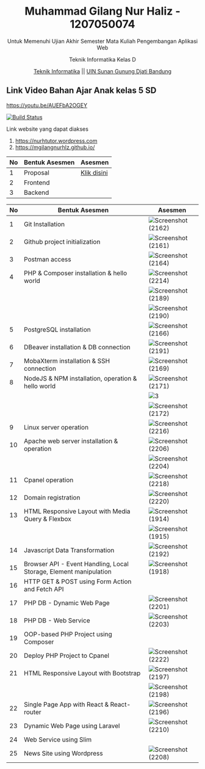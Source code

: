 <div align="center"> 
  <h1> Muhammad Gilang Nur Haliz - 1207050074 </h1> 
  <p>Untuk Memenuhi Ujian Akhir Semester Mata Kuliah Pengembangan Aplikasi Web</p>
  <p>Teknik Informatika Kelas D </p> 
  
  [Teknik Informatika](http://if.uinsgd.ac.id/) || [UIN Sunan Gunung Djati Bandung](https://uinsgd.ac.id/) 
  
</div>

## Link Video Bahan Ajar Anak kelas 5 SD

https://youtu.be/AUEFbA2OGEY

[![Build Status](https://img.shields.io/badge/YouTube-FF0000?style=for-the-badge&logo=youtube&logoColor=white)](https://youtu.be/AUEFbA2OGEY)


Link website yang dapat diakses
1. https://nurhtutor.wordpress.com
2. https://mgilangnurhlz.github.io/

| No | Bentuk Asesmen | Asesmen |
|---|---|---|
| 1 | Proposal | [Klik disini](https://github.com/mgilangnurhlz/2223-IF215007_8-pengembangan-aplikasi-web/blob/main/Proposal.md) |
| 2 | Frontend |  |
| 3 | Backend |  | 


| No | Bentuk Asesmen | Asesmen |
|---|---|---|
| 1 | Git Installation | ![Screenshot (2162)](https://user-images.githubusercontent.com/100754364/208327118-754d07e3-3013-4034-9a3c-078fc6a571cb.png) |
| 2 | Github project initialization | ![Screenshot (2161)](https://user-images.githubusercontent.com/100754364/208327308-8da9cede-890c-45d2-a4ea-0b1c39ca5374.png) |
| 3 | Postman access | ![Screenshot (2164)](https://user-images.githubusercontent.com/100754364/208327414-2921bea8-4b5a-42bf-91c7-d5ed028153fc.png) | 
| 4 | PHP & Composer installation & hello world | ![Screenshot (2214)](https://user-images.githubusercontent.com/100754364/209513759-079dddad-36d1-4bb0-8720-a4ec9ce1eb6d.png) |
| | | ![Screenshot (2189)](https://user-images.githubusercontent.com/100754364/209422478-66480f0d-cfb9-4c94-872a-025e67cd5dae.png) |
| | | ![Screenshot (2190)](https://user-images.githubusercontent.com/100754364/209422498-3052be01-aa87-4976-b629-0951d984a37a.png) |
| 5 | PostgreSQL installation | ![Screenshot (2166)](https://user-images.githubusercontent.com/100754364/208327786-c96636cd-c0d6-49d7-a02f-5421dd7d6bc8.png) |
| 6 | DBeaver installation & DB connection |![Screenshot (2191)](https://user-images.githubusercontent.com/100754364/209422531-9af1bf7b-dd89-45bd-bcb0-9e136e0106ff.png) |
| 7 | MobaXterm installation & SSH connection | ![Screenshot (2169)](https://user-images.githubusercontent.com/100754364/208328262-3fe805a4-7705-449b-90c1-17eabc63b405.png) |
| 8 | NodeJS & NPM installation, operation & hello world | ![Screenshot (2171)](https://user-images.githubusercontent.com/100754364/208329586-4520e889-2df2-48e4-a174-67635bf9b48a.png) |
| | | ![3](https://user-images.githubusercontent.com/100754364/208329990-71f5a17c-1763-4b55-9220-6cd3999b88ff.png) |
| | | ![Screenshot (2172)](https://user-images.githubusercontent.com/100754364/208330013-31cb5cdb-9684-4576-82a3-757c66beb633.png) |
| 9 | Linux server operation | ![Screenshot (2216)](https://user-images.githubusercontent.com/100754364/209665314-a9ba007d-4fea-4b2b-aabc-6f1ee6919f6f.png) |
| 10 | Apache web server installation & operation | ![Screenshot (2206)](https://user-images.githubusercontent.com/100754364/209489168-631f8086-aba6-46b5-9300-f338aed733fa.png) |
| | | ![Screenshot (2204)](https://user-images.githubusercontent.com/100754364/209489171-bea4d9a8-b57f-4824-a110-2d9ac181dbff.png) |
| 11 | Cpanel operation | ![Screenshot (2218)](https://user-images.githubusercontent.com/100754364/209665708-2ecea5fb-bf9e-4656-9f09-a67fff32fea9.png) |
| 12 | Domain registration | ![Screenshot (2220)](https://user-images.githubusercontent.com/100754364/209666018-ccd6ead5-e357-4ab1-b395-d64ecbd46f6d.png) |
| 13 | HTML Responsive Layout with Media Query & Flexbox | ![Screenshot (1914)](https://user-images.githubusercontent.com/100754364/190939988-a69708ff-f6cc-4868-804e-b4621dea88dc.png) |
| | | ![Screenshot (1915)](https://user-images.githubusercontent.com/100754364/190939991-f37fc471-e6ed-48d0-9dcc-b85e8680fd3e.png) |
| 14 | Javascript Data Transformation | ![Screenshot (2192)](https://user-images.githubusercontent.com/100754364/209422568-e900abbd-1e62-4422-a8e4-10feb8e98db9.png) |
| 15 | Browser API - Event Handling, Local Storage, Element manipulation | ![Screenshot (1918)](https://user-images.githubusercontent.com/100754364/191556387-7a253754-a0fd-4ada-8c7e-9624ae0ea096.png) |
| 16 | HTTP GET & POST using Form Action and Fetch API |  |
| 17 | PHP DB - Dynamic Web Page | ![Screenshot (2201)](https://user-images.githubusercontent.com/100754364/209489261-a0731e7e-ba55-47e0-9100-d5bb34be389c.png) |
| 18 | PHP DB - Web Service | ![Screenshot (2203)](https://user-images.githubusercontent.com/100754364/209489294-cee98225-f967-4568-b987-02a417535f1c.png) |
| 19 | OOP-based PHP Project using Composer | |
| 20 | Deploy PHP Project to Cpanel | ![Screenshot (2222)](https://user-images.githubusercontent.com/100754364/209666679-c9563bf1-89d9-4764-8b1a-694eec1fa63d.png) |
| 21 | HTML Responsive Layout with Bootstrap | ![Screenshot (2197)](https://user-images.githubusercontent.com/100754364/209424792-b2747133-ff3e-428b-89ff-0ed55a2a8535.png) |
| | | ![Screenshot (2198)](https://user-images.githubusercontent.com/100754364/209424806-998393d8-5d29-47a8-bc78-cacb7419cf63.png) |
| 22 | Single Page App with React & React-router | ![Screenshot (2196)](https://user-images.githubusercontent.com/100754364/209424772-e6e41546-b4d3-4c82-8608-8b1fd8221d22.png) |
| 23 | Dynamic Web Page using Laravel | ![Screenshot (2210)](https://user-images.githubusercontent.com/100754364/209506465-db266a91-89a2-409f-9279-ea9c1f4d0100.png) |
| 24 | Web Service using Slim | |
| 25 | News Site using Wordpress | ![Screenshot (2208)](https://user-images.githubusercontent.com/100754364/209491495-1f0532f7-fcde-4cf3-8d7e-340c21979fb3.png) |
